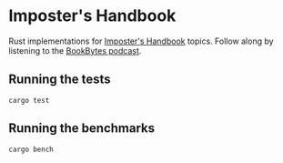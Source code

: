 # Imposter's Handbook
Rust implementations for [Imposter's Handbook][1] topics. Follow along by listening to the [BookBytes podcast][2].

## Running the tests

```
cargo test
```

## Running the benchmarks

```
cargo bench
```

[1]: https://bigmachine.io/products/the-imposters-handbook/
[2]: https://www.orbit.fm/bookbytes/